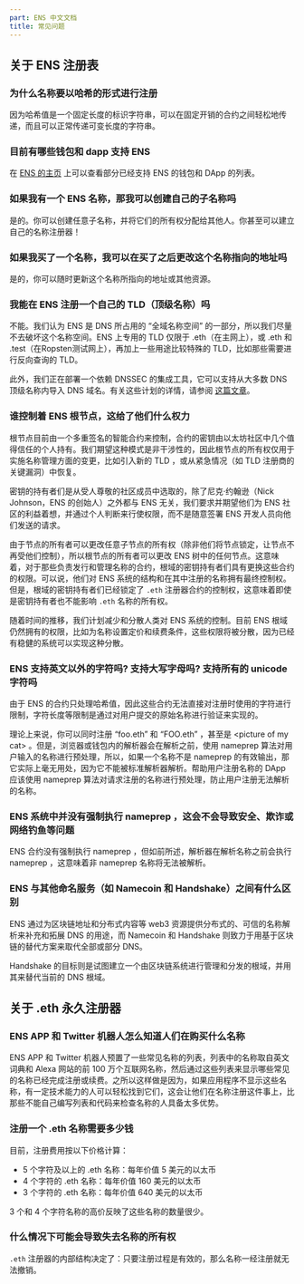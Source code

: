 ```yaml
---
part: ENS 中文文档
title: 常见问题 
---
```


## 关于 ENS 注册表

### 为什么名称要以哈希的形式进行注册

因为哈希值是一个固定长度的标识字符串，可以在固定开销的合约之间轻松地传递，而且可以正常传递可变长度的字符串。

### 目前有哪些钱包和 dapp 支持 ENS

在 [ENS 的主页](https://ens.domains/) 上可以查看部分已经支持 ENS 的钱包和 DApp 的列表。

### 如果我有一个 ENS 名称，那我可以创建自己的子名称吗

是的。你可以创建任意子名称，并将它们的所有权分配给其他人。你甚至可以建立自己的名称注册器！

### 如果我买了一个名称，我可以在买了之后更改这个名称指向的地址吗

是的，你可以随时更新这个名称所指向的地址或其他资源。

### 我能在 ENS 注册一个自己的 TLD（顶级名称）吗

不能。我们认为 ENS 是 DNS 所占用的 “全域名称空间” 的一部分，所以我们尽量不去破坏这个名称空间。ENS 上专用的 TLD 仅限于 .eth（在主网上），或 .eth 和 .test（在Ropsten测试网上），再加上一些用途比较特殊的 TLD，比如那些需要进行反向查询的 TLD。

此外，我们正在部署一个依赖 DNSSEC 的集成工具，它可以支持从大多数 DNS 顶级名称内导入 DNS 域名。有关这些计划的详情，请参阅 [这篇文章](https://medium.com/the-ethereum-name-service/upcoming-changes-to-the-ens-root-a1b78fd52b38)。

### 谁控制着 ENS 根节点，这给了他们什么权力

根节点目前由一个多重签名的智能合约来控制，合约的密钥由以太坊社区中几个值得信任的个人持有。我们期望这种模式是非干涉性的，因此根节点的所有权仅用于实施名称管理方面的变更，比如引入新的 TLD ，或从紧急情况（如 TLD 注册商的关键漏洞）中恢复。

密钥的持有者们是从受人尊敬的社区成员中选取的，除了尼克·约翰逊（Nick Johnson，ENS 的创始人）之外都与 ENS 无关，我们要求并期望他们为 ENS 社区的利益着想，并通过个人判断来行使权限，而不是随意签署 ENS 开发人员向他们发送的请求。

由于节点的所有者可以更改任意子节点的所有权（除非他们将节点锁定，让节点不再受他们控制），所以根节点的所有者可以更改 ENS 树中的任何节点。这意味着，对于那些负责发行和管理名称的合约，根域的密钥持有者们具有更换这些合约的权限。可以说，他们对 ENS 系统的结构和在其中注册的名称拥有最终控制权。但是，根域的密钥持有者们已经锁定了 `.eth` 注册器合约的控制权，这意味着即使是密钥持有者也不能影响 `.eth` 名称的所有权。

随着时间的推移，我们计划减少和分散人类对 ENS 系统的控制。目前 ENS 根域仍然拥有的权限，比如为名称设置定价和续费条件，这些权限将被分散，因为已经有稳健的系统可以实现这种分散。

### ENS 支持英文以外的字符吗? 支持大写字母吗? 支持所有的 unicode 字符吗

由于 ENS 的合约只处理哈希值，因此这些合约无法直接对注册时使用的字符进行限制，字符长度等限制是通过对用户提交的原始名称进行验证来实现的。

理论上来说，你可以同时注册 “foo.eth” 和 “FOO.eth” ，甚至是 &lt;picture of my cat&gt; 。但是，浏览器或钱包内的解析器会在解析之前，使用 nameprep 算法对用户输入的名称进行预处理，所以，如果一个名称不是 nameprep 的有效输出，那它实际上毫无用处，因为它不能被标准解析器解析。帮助用户注册名称的 DApp 应该使用 nameprep 算法对请求注册的名称进行预处理，防止用户注册无法解析的名称。

### ENS 系统中并没有强制执行 nameprep ，这会不会导致安全、欺诈或网络钓鱼等问题

ENS 合约没有强制执行 nameprep ，但如前所述，解析器在解析名称之前会执行 nameprep ，这意味着非 nameprep 名称将无法被解析。

### ENS 与其他命名服务（如 Namecoin 和 Handshake）之间有什么区别

ENS 通过为区块链地址和分布式内容等 web3 资源提供分布式的、可信的名称解析来补充和拓展 DNS 的用途，而 Namecoin 和 Handshake 则致力于用基于区块链的替代方案来取代全部或部分 DNS。

Handshake 的目标则是试图建立一个由区块链系统进行管理和分发的根域，并用其来替代当前的 DNS 根域。

## 关于 .eth 永久注册器

### ENS APP 和 Twitter 机器人怎么知道人们在购买什么名称

ENS APP 和 Twitter 机器人预置了一些常见名称的列表，列表中的名称取自英文词典和 Alexa 网站的前 100 万个互联网名称，然后通过这些列表来显示哪些常见的名称已经完成注册或续费。之所以这样做是因为，如果应用程序不显示这些名称，有一定技术能力的人可以轻松找到它们，这会让他们在名称注册这件事上，比那些不能自己编写列表和代码来检查名称的人具备太多优势。

### 注册一个 .eth 名称需要多少钱

目前，注册费用按以下价格计算：

- 5 个字符及以上的 .eth 名称：每年价值 5 美元的以太币
- 4 个字符的 .eth 名称：每年价值 160 美元的以太币
- 3 个字符的 .eth 名称：每年价值 640 美元的以太币

3 个和 4 个字符名称的高价反映了这些名称的数量很少。

### 什么情况下可能会导致失去名称的所有权

`.eth` 注册器的内部结构决定了：只要注册过程是有效的，那么名称一经注册就无法撤销。

